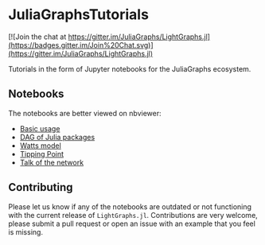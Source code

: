 # JuliaGraphsTutorials

[![Join the chat at https://gitter.im/JuliaGraphs/LightGraphs.jl](https://badges.gitter.im/Join%20Chat.svg)](https://gitter.im/JuliaGraphs/LightGraphs.jl)

Tutorials in the form of Jupyter notebooks for the JuliaGraphs ecosystem.

## Notebooks

The notebooks are better viewed on nbviewer:

- [Basic usage](http://nbviewer.jupyter.org/github/JuliaGraphs/JuliaGraphsTutorials/blob/master/Basics.ipynb)
- [DAG of Julia packages](http://nbviewer.jupyter.org/github/JuliaGraphs/JuliaGraphsTutorials/blob/master/DAG-Julia-Pkgs.ipynb)
- [Watts model](http://nbviewer.jupyter.org/github/JuliaGraphs/JuliaGraphsTutorials/blob/master/Watts-Model.ipynb)
- [Tipping Point](http://nbviewer.jupyter.org/github/JuliaGraphs/JuliaGraphsTutorials/blob/master/TheTippingPoint.ipynb)
- [Talk of the network](http://nbviewer.jupyter.org/github/JuliaGraphs/JuliaGraphsTutorials/blob/master/Talk-of-the-network.ipynb)

## Contributing

Please let us know if any of the notebooks are outdated or not functioning with the current release of `LightGraphs.jl`. Contributions are very welcome, please submit a pull request or open an issue with an example that you feel is missing.

